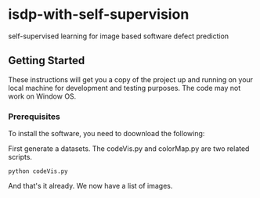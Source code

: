 # isdp-with-self-supervision
self-supervised learning for image based software defect prediction


## Getting Started

These instructions will get you a copy of the project up and running on your local machine for development and testing purposes.
The code may not work on Window OS.

### Prerequisites

To install the software, you need to doownload the following:

First generate a datasets.
The codeVis.py and colorMap.py are two related scripts.

```
python codeVis.py
```
And that's it already. We now have a list of images.
